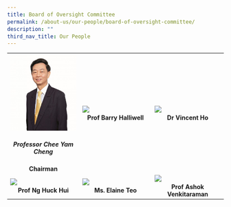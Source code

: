 ```yaml
---
title: Board of Oversight Committee
permalink: /about-us/our-people/board-of-oversight-committee/
description: ""
third_nav_title: Our People
---
```

<table>
	<tbody>
		<tr>
			<td width="33%">
				<a href="/biography/professor-chee-yam-cheng/" target="_blank">
					<img src="/images/Biography/professor-chee-yam-cheng.jpg">
				</a>
				<div align="center"><h5>Professor Chee Yam Cheng</h5></div>
				<div align="center"><b>Chairman</b></div>
			</td>
			<td width="33%">
				<a href="/leaders/prof-barry-halliwell/" target="_blank">
					<img src="/images/Leaders/barry-halliwell__stcc.png">
				</a>
				<div align="center"><b>Prof Barry Halliwell</b></div>
			</td>
			<td width="33%">
				<a href="/leaders/dr-vincent-ho/" target="_blank">
					<img src="/images/Leaders/dr%20vicent%20ho.png">
				</a>
				<div align="center"><b>Dr Vincent Ho</b></div>
			</td>
		</tr>
		<tr> <!-- Row 2 -->
			<td width="25%">
				<a href="/leaders/prof-ng-huck-hui/" target="_blank">
					<img src="/images/Leaders/professor%20ng%20huck%20hui.png">
				</a>
				<div align="center"><b>Prof Ng Huck Hui</b></div>
			</td>
			<td width="25%">
				<a href="/leaders/ms-elaine-teo/" target="_blank">
					<img src="/images/Leaders/ms%20elaine%20teo.png">
				</a>
				<div align="center"><b>Ms. Elaine Teo</b></div>
			</td>
			<td width="25%">
				<a href="/leaders/prof-ashok-venkitaraman/" target="_blank">
					<img src="/images/Leaders/professor%20ashok%20venkitaraman.png">
				</a>
				<div align="center"><b>Prof Ashok Venkitaraman</b></div>
			</td>
		</tr>		
	</tbody>
</table>